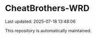 # CheatBrothers-WRD

Last updated: 2025-07-18 13:48:06

This repository is automatically maintained.
